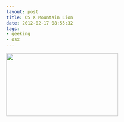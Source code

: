 ```yaml
---
layout: post
title: OS X Mountain Lion
date: 2012-02-17 08:55:32
tags: 
- geeking
- osx
---
```


<a href="http://pjatt.net/images/2011/10/Screen-Shot-2012-02-16-at-10.00.34-PM.png"><img src="http://pjatt.net/images/2011/10/Screen-Shot-2012-02-16-at-10.00.34-PM-300x168.png" alt="" title="OS X Mountain Lion" width="300" height="168" class="aligncenter size-medium wp-image-1223"  /></a>